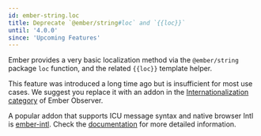 ```yaml
---
id: ember-string.loc
title: Deprecate `@ember/string#loc` and `{{loc}}`
until: '4.0.0'
since: 'Upcoming Features'
---
```


Ember provides a very basic localization method via the `@ember/string` package `loc` function, and the related `{{loc}}` template helper.

This feature was introduced a long time ago but is insufficient for most use cases.
We suggest you replace it with an addon in the [Internationalization category](https://emberobserver.com/categories/internationalization) of Ember Observer.

A popular addon that supports ICU message syntax and native browser Intl is [ember-intl](https://ember-intl.github.io/ember-intl/).
Check the [documentation](https://ember-intl.github.io/ember-intl/docs) for more detailed information.
